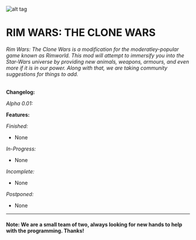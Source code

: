 ![alt tag](http://i.imgur.com/JQqA3TQ.png)
# RIM WARS: THE CLONE WARS
###### Rim Wars: The Clone Wars is a modification for the moderatley-popular game known as Rimworld. This mod will attempt to immersify you into the Star-Wars universe by providing new animals, weapons, armours, and even more if it is in our power. Along with that, we are taking community suggestions for things to add.

**Changelog:**

*Alpha 0.01:*

**Features:**

*Finished:*
- None

*In-Progress:*
- None

*Incomplete:*
- None

*Postponed:*
- None

-------------------------------

#### Note: We are a small team of two, always looking for new hands to help with the programming. Thanks!
